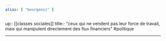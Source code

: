 ```yaml
---
alias: [ "bourgeois" ]
---
```

up:: [[classes sociales]]
title:: "ceux qui ne vendent pas leur force de travail, mais qui manipulent directement des flux financiers"
#politique 

---